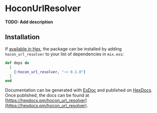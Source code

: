 # HoconUrlResolver

**TODO: Add description**

## Installation

If [available in Hex](https://hex.pm/docs/publish), the package can be installed
by adding `hocon_url_resolver` to your list of dependencies in `mix.exs`:

```elixir
def deps do
  [
    {:hocon_url_resolver, "~> 0.1.0"}
  ]
end
```

Documentation can be generated with [ExDoc](https://github.com/elixir-lang/ex_doc)
and published on [HexDocs](https://hexdocs.pm). Once published, the docs can
be found at [https://hexdocs.pm/hocon_url_resolver](https://hexdocs.pm/hocon_url_resolver).

